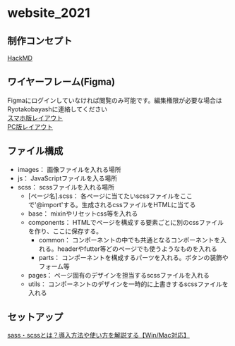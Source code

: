 # website_2021
## 制作コンセプト
[HackMD](https://hackmd.io/@kobayashi-ryota/HyvOAgXwd)

## ワイヤーフレーム(Figma)
Figmaにログインしていなければ閲覧のみ可能です。編集権限が必要な場合はRyotakobayashに連絡してください <br>
[スマホ版レイアウト](https://www.figma.com/file/OZ6HOJcTBCmReeEUfpbI7o/40thHP_%E3%82%B9%E3%83%9E%E3%83%9B?node-id=0%3A1)<br>
[PC版レイアウト](https://www.figma.com/file/dge02Vnj6DjMmrl3f7GdwO/40th_PC)<br>

## ファイル構成
- images：
  画像ファイルを入れる場所
- js：
  JavaScriptファイルを入る場所
- scss：
  scssファイルを入れる場所
  - [ページ名].scss：
    各ページに当てたいscssファイルをここで'@import'する。生成されるcssファイルをHTMLに当てる
  - base：
    mixinやリセットcss等を入れる
  - components：
    HTMLでページを構成する要素ごとに別のcssファイルを作り、ここに保存する。
    - common：
      コンポーネントの中でも共通となるコンポーネントを入れる。headerやfutter等どのページでも使うようなものを入れる
    - parts：
      コンポーネントを構成するパーツを入れる。ボタンの装飾やフォーム等
  - pages：
    ページ固有のデザインを担当するscssファイルを入れる
  - utils：
    コンポーネントのデザインを一時的に上書きするscssファイルを入れる


## セットアップ
[sass・scssとは？導入方法や使い方を解説する【Win/Mac対応】](https://miya-system-works.com/blog/detail/112)
